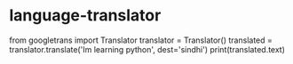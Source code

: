 # language-translator
from googletrans import Translator
translator = Translator()
translated = translator.translate('Im learning python', dest='sindhi')
print(translated.text)
